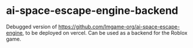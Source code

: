 # ai-space-escape-engine-backend

Debugged version of https://github.com/lmgame-org/ai-space-escape-engine, to be deployed on vercel. Can be used as a backend for the Roblox game.